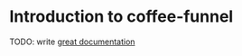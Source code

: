 # Introduction to coffee-funnel

TODO: write [great documentation](http://jacobian.org/writing/what-to-write/)
